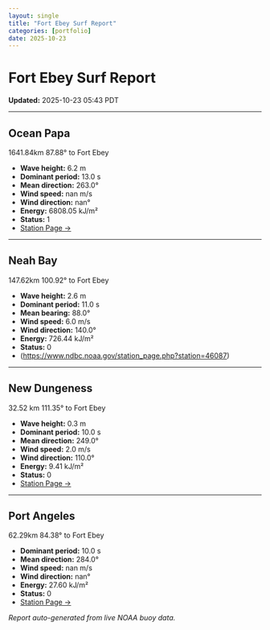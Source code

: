 ```yaml
---
layout: single
title: "Fort Ebey Surf Report"
categories: [portfolio]
date: 2025-10-23
---
```


# Fort Ebey Surf Report
**Updated:** 2025-10-23 05:43 PDT

---

## Ocean Papa 
1641.84km 87.88° to Fort Ebey
- **Wave height:** 6.2 m  
- **Dominant period:** 13.0 s  
- **Mean direction:** 263.0°  
- **Wind speed:** nan m/s  
- **Wind direction:** nan°  
- **Energy:** 6808.05 kJ/m²  
- **Status:** 1  
- [Station Page →](https://www.ndbc.noaa.gov/station_page.php?station=46246)

---

## Neah Bay 
147.62km 100.92° to Fort Ebey

- **Wave height:** 2.6 m  
- **Dominant period:** 11.0 s  
- **Mean bearing:** 88.0°  
- **Wind speed:** 6.0 m/s  
- **Wind direction:** 140.0°  
- **Energy:** 726.44 kJ/m²  
- **Status:** 0  
- (https://www.ndbc.noaa.gov/station_page.php?station=46087)

---

## New Dungeness 
32.52 km 111.35° to Fort Ebey 

- **Wave height:** 0.3 m  
- **Dominant period:** 10.0 s  
- **Mean direction:** 249.0°  
- **Wind speed:** 2.0 m/s  
- **Wind direction:** 110.0°  
- **Energy:** 9.41 kJ/m²  
- **Status:** 0  
- [Station Page →](https://www.ndbc.noaa.gov/station_page.php?station=46088)

---

## Port Angeles 
62.29km 84.38° to Fort Ebey 
- **Dominant period:** 10.0 s  
- **Mean direction:** 284.0°  
- **Wind speed:** nan m/s  
- **Wind direction:** nan°  
- **Energy:** 27.60 kJ/m²  
- **Status:** 0  
- [Station Page →](https://www.ndbc.noaa.gov/station_page.php?station=46267)

*Report auto-generated from live NOAA buoy data.*
